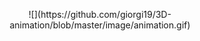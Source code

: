 <p align="center">
![](https://github.com/giorgi19/3D-animation/blob/master/image/animation.gif)
</p>
